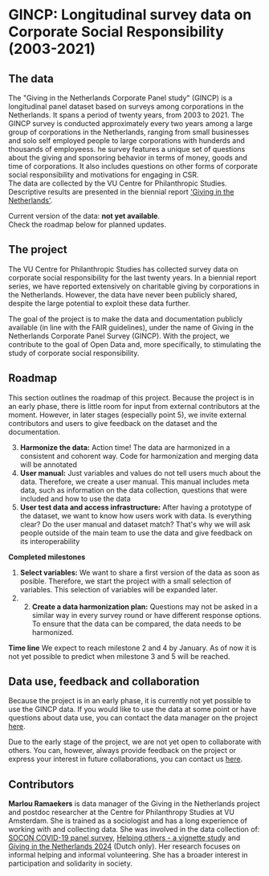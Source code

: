 # GINCP: Longitudinal survey data on Corporate Social Responsibility (2003-2021)

## The data
The "Giving in the Netherlands Corporate Panel study" (GINCP) is a longitudinal panel dataset based on surveys among corporations in the Netherlands. It spans a period of twenty years, from 2003 to 2021. The GINCP survey is conducted approximately every two years among a large group of corporations in the Netherlands, ranging from small businesses and solo self employed people to large corporations with hunderds and thousands of employeess. he survey features a unique set of questions about the giving and sponsoring behavior in terms of money, goods and time of corporations. It also includes questions on other forms of corporate social responsibility and motivations for engaging in CSR. <br>
The data are collected by the VU Centre for Philanthropic Studies. Descriptive results are presented in the biennial report ['Giving in the Netherlands'](https://osf.io/c6pju).

Current version of the data: **not yet available**. <br>
Check the roadmap below for planned updates.

## The project
 
The VU Centre for Philanthropic Studies has collected survey data on corporate social responsibility for the last twenty years. In a biennial report series, we have reported extensively on charitable giving by corporations in the Netherlands. However, the data have never been publicly shared, despite the large potential to exploit these data further. 

The goal of the project is to make the data and documentation publicly available (in line with the FAIR guidelines), under the name of Giving in the Netherlands Corporate Panel Survey (GINCP). With the project, we contribute to the goal of Open Data and, more specifically, to stimulating the study of corporate social responsibility.

## Roadmap

This section outlines the roadmap of this project. Because the project is in an early phase, there is little room for input from external contributors at the moment. However, in later stages (especially point 5), we invite external contributors and users to give feedback on the dataset and the documentation.

3. **Harmonize the data:** Action time! The data are harmonized in a consistent and cohorent way. Code for harmonization and merging data will be annotated
4. **User manual:** Just variables and values do not tell users much about the data. Therefore, we create a user manual. This manual includes meta data, such as information on the data collection, questions that were included and how to use the data
5. **User test data and access infrastructure:** After having a prototype of the dataset, we want to know how users work with data. Is everything clear? Do the user manual and dataset match? That's why we will ask people outside of the main team to use the data and give feedback on its interoperability

**Completed milestones**
1. **Select variables:** We want to share a first version of the data as soon as posible. Therefore, we start the project with a small selection of variables. This selection of variables will be expanded later.
2. 2. **Create a data harmonization plan:** Questions may not be asked in a similar way in every survey round or have different response options. To ensure that the data can be compared, the data needs to be harmonized.

**Time line**
We expect to reach milestone 2 and 4 by January. As of now it is not yet possible to predict when milestone 3 and 5 will be reached.

## Data use, feedback and collaboration

Because the project is in an early phase, it is currently not yet possible to use the GINCP data. If you would like to use the data at some point or have questions about data use, you can contact the data manager on the project [here](mailto:m.j.m.ramaekers@vu.nl).

Due to the early stage of the project, we are not yet open to collaborate with others. You can, however, always provide feedback on the project or express your interest in future collaborations, you can contact us [here](mailto:m.j.m.ramaekers@vu.nl).

## Contributors

**Marlou Ramaekers** is data manager of the Giving in the Netherlands project and postdoc researcher at the Centre for Philanthropy Studies at VU Amsterdam. She is trained as a sociologist and has a long experience of working with and collecting data. She was involved in the data collection of: [SOCON COVID-19 panel survey](https://doi.org/10.17026/dans-z93-whrh), [Helping others - a vignette study](https://doi.org/10.17026/dans-zpc-742n) and [Giving in the Netherlands 2024](https://osf.io/h68rx) (Dutch only). Her research focuses on informal helping and informal volunteering. She has a broader interest in participation and solidarity in society.
